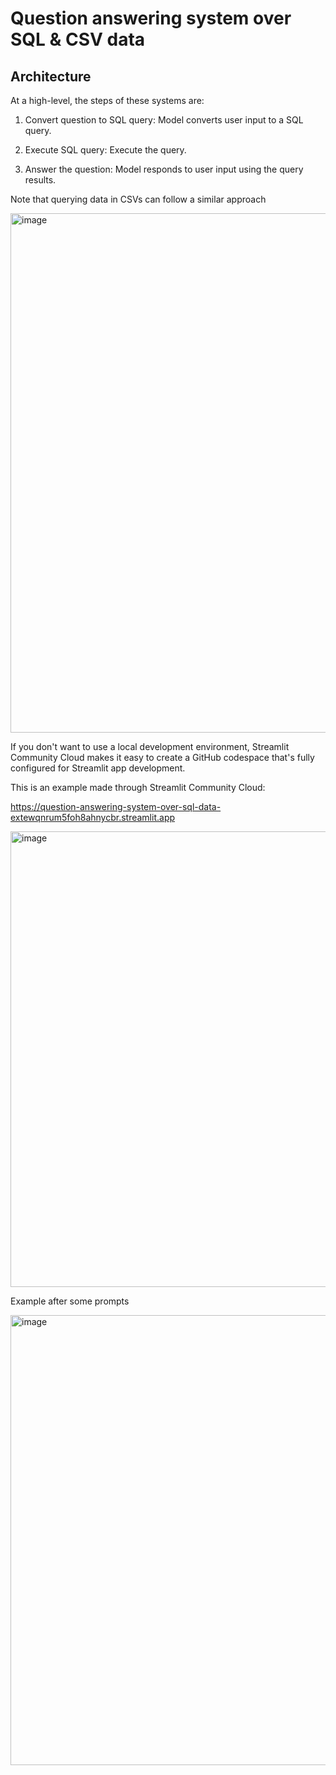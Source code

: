 # Question answering system over SQL & CSV data

## Architecture

At a high-level, the steps of these systems are:

1. Convert question to SQL query: Model converts user input to a SQL query.

2. Execute SQL query: Execute the query.

3. Answer the question: Model responds to user input using the query results.

Note that querying data in CSVs can follow a similar approach

<img width="831" alt="image" src="https://github.com/user-attachments/assets/d52c7ed7-54ac-436a-99f0-3d085bb9fd14">



If you don't want to use a local development environment, Streamlit Community Cloud makes it easy to create a GitHub codespace that's fully configured for Streamlit app development.

This is an example made through Streamlit Community Cloud:

https://question-answering-system-over-sql-data-extewqnrum5foh8ahnycbr.streamlit.app 

<img width="729" alt="image" src="https://github.com/user-attachments/assets/dca703ec-1cf3-401e-8f03-3bf1a1f16602">




Example after some prompts

<img width="720" alt="image" src="https://github.com/user-attachments/assets/fb2e18b4-2fef-4b50-8366-65fec5f4846b">
